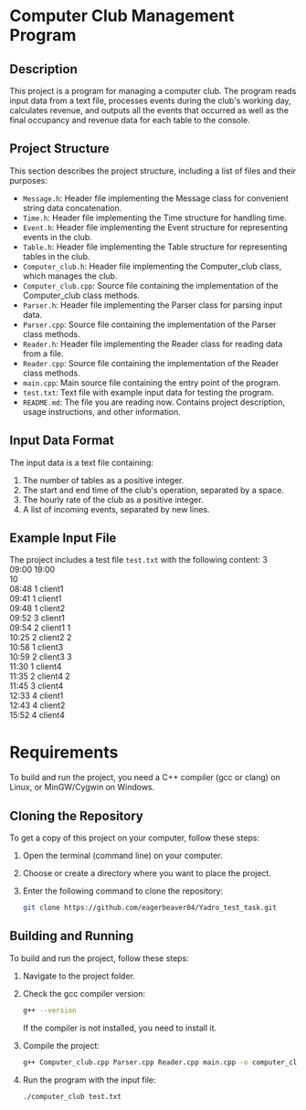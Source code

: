 # Computer Club Management Program

## Description
This project is a program for managing a computer club. The program reads input data from a text file, processes events during the club's working day, calculates revenue, and outputs all the events that occurred as well as the final occupancy and revenue data for each table to the console.

## Project Structure

This section describes the project structure, including a list of files and their purposes:

- `Message.h`: Header file implementing the Message class for convenient string data concatenation.
- `Time.h`: Header file implementing the Time structure for handling time.
- `Event.h`: Header file implementing the Event structure for representing events in the club.
- `Table.h`: Header file implementing the Table structure for representing tables in the club.
- `Computer_club.h`: Header file implementing the Computer_club class, which manages the club.
- `Computer_club.cpp`: Source file containing the implementation of the Computer_club class methods.
- `Parser.h`: Header file implementing the Parser class for parsing input data.
- `Parser.cpp`: Source file containing the implementation of the Parser class methods.
- `Reader.h`: Header file implementing the Reader class for reading data from a file.
- `Reader.cpp`: Source file containing the implementation of the Reader class methods.
- `main.cpp`: Main source file containing the entry point of the program.
- `test.txt`: Text file with example input data for testing the program.
- `README.md`: The file you are reading now. Contains project description, usage instructions, and other information.

## Input Data Format
The input data is a text file containing:

1. The number of tables as a positive integer.
2. The start and end time of the club's operation, separated by a space.
3. The hourly rate of the club as a positive integer.
4. A list of incoming events, separated by new lines.

## Example Input File
The project includes a test file `test.txt` with the following content:
3  
09:00 19:00  
10  
08:48 1 client1  
09:41 1 client1  
09:48 1 client2  
09:52 3 client1  
09:54 2 client1 1  
10:25 2 client2 2  
10:58 1 client3  
10:59 2 client3 3  
11:30 1 client4  
11:35 2 client4 2  
11:45 3 client4  
12:33 4 client1  
12:43 4 client2  
15:52 4 client4  
# Requirements
To build and run the project, you need a C++ compiler (gcc or clang) on Linux, or MinGW/Cygwin on Windows.

## Cloning the Repository
To get a copy of this project on your computer, follow these steps:

1. Open the terminal (command line) on your computer.

2. Choose or create a directory where you want to place the project.

3. Enter the following command to clone the repository:

   ```sh
   git clone https://github.com/eagerbeaver04/Yadro_test_task.git
   ```

## Building and Running
To build and run the project, follow these steps:
1. Navigate to the project folder.

2. Check the gcc compiler version:
    ```sh
    g++ --version
    ```
    If the compiler is not installed, you need to install it.

4. Compile the project:
    ```sh
    g++ Computer_club.cpp Parser.cpp Reader.cpp main.cpp -o computer_club
    ```

5. Run the program with the input file:
    ```sh
    ./computer_club test.txt
    ```

